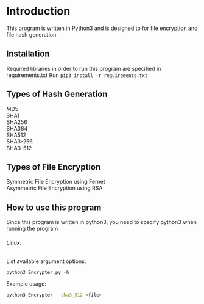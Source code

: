 # Introduction
This program is written in Python3 and is designed to for file encryption and file hash generation.

## Installation
Required libraries in order to run this program are specified in requirements.txt
    Run `pip3 install -r requirements.txt`

## Types of Hash Generation
MD5  
SHA1  
SHA256  
SHA384  
SHA512  
SHA3-256  
SHA3-512  

## Types of File Encryption
Symmetric File Encryption using Fernet  
Asymmetric File Encryption using RSA

## How to use this program
Since this program is written in python3, you need to specify python3 when running the program

###### Linux:
List available argument options:
```shell
python3 Encrypter.py -h
```
Example usage:
```bash
python3 Encrypter --sha3_512 <file>
```